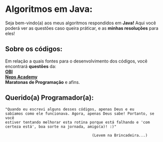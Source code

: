 # Algoritmos em Java:
Seja bem-vindo(a) aos meus algoritmos respondidos em **Java!** Aqui você poderá ver as questões caso queira práticar, e as **minhas resoluções** para eles! 

## Sobre os códigos:
Em relação a quais fontes para o desenvolvimento dos códigos, você encontrará **questões** da: <br>
<a href="https://olimpiada.ic.unicamp.br/"> <u>**OBI**</u></a> <br>
<a href="https://neps.academy/br/"> **Neps Academy**</a> <br>
**Maratonas de Programação** e afins.

## **Querido(a) Programador(a):**

   <code>"Quando eu escrevi alguns desses códigos, apenas Deus e eu sabíamos como ele funcionava. Agora, apenas Deus sabe!
Portanto, se você estiver tentando melhorar esta rotina porque está falhando e 'com certeza está', boa sorte na jornada, amigo(a)! :)"</code>
                                                         
                                           (Levem na Brincadeira...)

#
